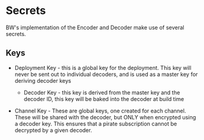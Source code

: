 # Secrets

BW's implementation of the Encoder and Decoder make use of several secrets.

## Keys

- Deployment Key - this is a global key for the deployment. This key will never
be sent out to individual decoders, and is used as a master key for deriving
decoder keys
    - Decoder Key - this key is derived from the master key and the decoder ID,
    this key will be baked into the decoder at build time

- Channel Key - These are global keys, one created for each channel. These will
be shared with the decoder, but ONLY when encrypted using a decoder key. This
ensures that a pirate subscription cannot be decrypted by a given decoder.

